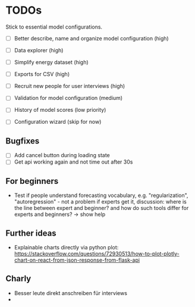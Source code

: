 # TODOs

Stick to essential model configurations.


- [ ] Better describe, name and organize model configuration (high)
- [ ] Data explorer (high)
- [ ] Simplify energy dataset (high)
- [ ] Exports for CSV (high)
- [ ] Recruit new people for user interviews (high)

- [ ] Validation for model configuration (medium)
- [ ] History of model scores (low priority)
- [ ] Configuration wizard (skip for now)

## Bugfixes

- [ ] Add cancel button during loading state
- [ ] Get api working again and not time out after 30s

## For beginners

- Test if people understand forecasting vocabulary, e.g. "regularization", "autoregression" - not a problem if experts get it, discussion: where is the line between expert and beginner? and how do such tools differ for experts and beginners? -> show help


## Further ideas

- Explainable charts directly via python plot: https://stackoverflow.com/questions/72930513/how-to-plot-plotly-chart-on-react-from-json-response-from-flask-api



## Charly


- Besser leute direkt anschreiben für interviews
-
